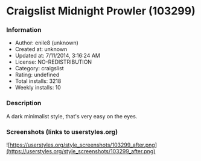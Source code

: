 # Craigslist Midnight Prowler (103299)

### Information
- Author: enile8 (unknown)
- Created at: unknown
- Updated at: 7/11/2014, 3:16:24 AM
- License: NO-REDISTRIBUTION
- Category: craigslist
- Rating: undefined
- Total installs: 3218
- Weekly installs: 10


### Description
A dark minimalist style, that's very easy on the eyes.


### Screenshots (links to userstyles.org)
![https://userstyles.org/style_screenshots/103299_after.png](https://userstyles.org/style_screenshots/103299_after.png)


